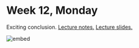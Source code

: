 # Week 12, Monday

Exciting conclusion.  [Lecture notes.](http://cdn.cs50.net/2014/fall/lectures/12/m/notes12m/notes12m.html) [Lecture slides.](http://cdn.cs50.net/2014/fall/lectures/12/m/week12m.pdf)

![embed](https://www.youtube.com/embed/pwRf5R_Xy0U)
